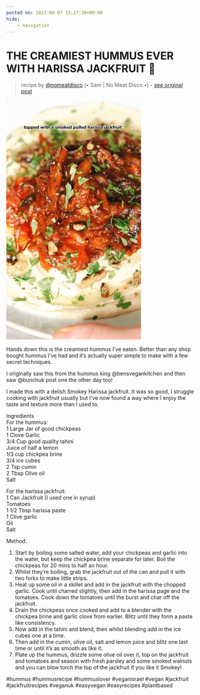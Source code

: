 ```yaml
---
posted on: 2022-08-07 15:27:38+00:00
hide:
    - navigation
---
```


# THE CREAMIEST HUMMUS EVER WITH HARISSA JACKFRUIT 🫘  

> recipe by [@nomeatdisco](https://www.instagram.com/nomeatdisco/) 
(• Sam | No Meat Disco •) - [see original post](https://instagram.com/p/Cg9pcjSKTrC)

![](../img/nomeatdisco_07-08-2022_1508.png)

  
Hands down this is the creamiest hummus I’ve eaten. Better than any shop bought hummus I’ve had and it’s actually super simple to make with a few secret techniques.  
  
I originally saw this from the hummus king @bensvegankitchen and then saw @bunchuk post one the other day too!   
  
I made this with a delish Smokey Harissa jackfruit. It was so good, I struggle cooking with jackfruit usually but I’ve now found a way where I enjoy the taste and texture more than I used to.  
  
Ingredients  
For the hummus:  
1 Large Jar of good chickpeas  
1 Clove Garlic  
3/4 Cup good quality tahini   
Juice of half a lemon  
1/3 cup chickpea brine  
3/4 ice cubes  
2 Tsp cumin  
2 Tbsp Olive oil  
Salt  
  
For the harissa jackfruit:  
1 Can Jackfruit (I used one in syrup)  
Tomatoes  
1 1/2 Tbsp harissa paste  
1 Clive garlic  
Oil   
Salt  
  
Method:   
1. Start by boiling some salted water, add your chickpeas and garlic into the water, but keep the chickpea brine separate for later. Boil the chickpeas for 20 mins to half an hour.  
2. Whilst they’re boiling, grab the jackfruit out of the can and pull it with two forks to make little strips.  
3. Heat up some oil in a skillet and add in the jackfruit with the chopped garlic. Cook until charred slightly, then add in the harissa page and the tomatoes. Cook down the tomatoes until the burst and char off the jackfruit.  
4. Drain the chickpeas once cooked and add to a blender with the chickpea brine and garlic clove from earlier. Blitz until they form a paste like consistency.  
5. Now add in the tahini and blend, then whilst blending add in the ice cubes one at a time.  
6. Then add in the cumin, olive oil, salt and lemon juice and blitz one last time or until it’s as smooth as like it.  
7. Plate up the hummus, drizzle some olive oil over it, top on the jackfruit and tomatoes and season with fresh parsley and some smoked walnuts and you can blow torch the top of the jackfruit if you like it Smokey!   
  
\#hummus \#hummusrecipe \#hummuslover \#veganisrael \#vegan \#jackfruit \#jackfruitrecipes \#veganuk \#easyvegan \#easyrecipes \#plantbased   